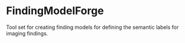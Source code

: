 # FindingModelForge

Tool set for creating finding models for defining the semantic labels for imaging findings.

